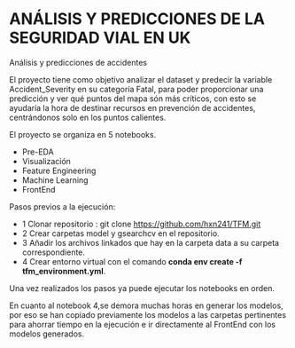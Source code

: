 # ANÁLISIS Y PREDICCIONES DE LA SEGURIDAD VIAL EN UK
Análisis y predicciones de accidentes

El proyecto tiene como objetivo analizar el dataset y predecir la variable Accident_Severity en su categoría Fatal, para poder proporcionar una predicción y ver qué puntos del mapa  són más críticos, con esto se ayudaría la hora de destinar recursos en prevención de accidentes, centrándonos solo en los puntos calientes.


El proyecto se organiza en 5 notebooks.
- Pre-EDA
- Visualización
- Feature Engineering
- Machine Learning
- FrontEnd

Pasos previos a la ejecución:
- 1 Clonar repositorio : git clone https://github.com/hxn241/TFM.git
- 2 Crear carpetas model y gsearchcv en el repositorio.
- 3 Añadir los archivos linkados que hay en la carpeta data a su carpeta correspondiente.
- 4 Crear entorno virtual con el comando **conda env create -f tfm_environment.yml**.

Una vez realizados los pasos ya puede ejecutar los notebooks en orden.

En cuanto al notebook 4,se demora muchas horas en generar los modelos, por eso se han copiado previamente los modelos  a las carpetas pertinentes para ahorrar tiempo en la ejecución e ir directamente al FrontEnd con los modelos generados.





